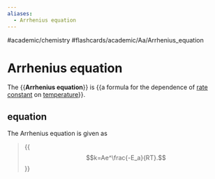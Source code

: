 ```yaml
---
aliases:
  - Arrhenius equation
---
```


#academic/chemistry #flashcards/academic/Aa/Arrhenius_equation

# Arrhenius equation

The {{__Arrhenius equation__}} is {{a formula for the dependence of [rate constant](reaction%20rate%20constant.md) on [temperature](temperature.md)}}.

## equation

The Arrhenius equation is given as

> {{$$k=Ae^\frac{-E_a}{RT}.$$}}
